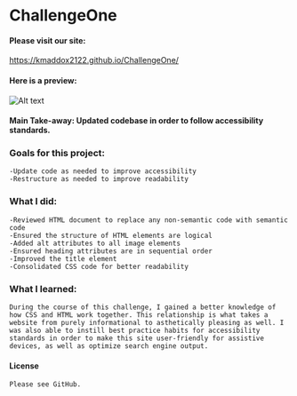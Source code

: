 # ChallengeOne

#### Please visit our site:

https://kmaddox2122.github.io/ChallengeOne/

#### Here is a preview:

![Alt text](assets/images/Horiseon.png?raw=true "Screenshot")

#### Main Take-away: Updated codebase in order to follow accessibility standards.

### Goals for this project:
    -Update code as needed to improve accessibility
    -Restructure as needed to improve readability

### What I did:
    -Reviewed HTML document to replace any non-semantic code with semantic code
    -Ensured the structure of HTML elements are logical
    -Added alt attributes to all image elements
    -Ensured heading attributes are in sequential order
    -Improved the title element
    -Consolidated CSS code for better readability

### What I learned:
    During the course of this challenge, I gained a better knowledge of how CSS and HTML work together. This relationship is what takes a website from purely informational to asthetically pleasing as well. I was also able to instill best practice habits for accessibility standards in order to make this site user-friendly for assistive devices, as well as optimize search engine output.

#### License
    Please see GitHub.